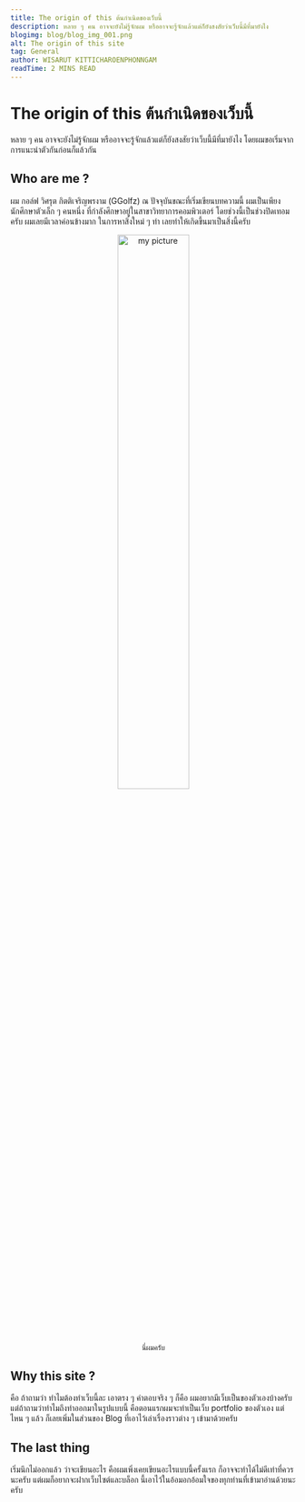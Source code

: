 ```yaml
---
title: The origin of this ต้นกำเนิดของเว็บนี้
description: หลาย ๆ คน อาจจะยังไม่รู้จักผม หรืออาจจะรู้จักแล้วแต่ก็ยังสงสัยว่าเว็บนี้มีที่มายังไง
blogimg: blog/blog_img_001.png
alt: The origin of this site
tag: General
author: WISARUT KITTICHAROENPHONNGAM
readTime: 2 MINS READ
---
```

# The origin of this ต้นกำเนิดของเว็บนี้

หลาย ๆ คน อาจจะยังไม่รู้จักผม หรืออาจจะรู้จักแล้วแต่ก็ยังสงสัยว่าเว็บนี้มีที่มายังไง โดยผมขอเริ่มจากการแนะนำตัวกันก่อนก็แล้วกัน

## Who are me ? 

ผม กอล์ฟ วิศรุต กิตติเจริญพรงาม (GGolfz) ณ ปัจจุบันขณะที่เริ่มเขียนบทความนี้ ผมเป็นเพียงนักศึกษาตัวเล็ก ๆ คนหนึ่ง
ที่กำลังศึกษาอยู่ในสาขาวิทยาการคอมพิวเตอร์ โดยช่วงนี้เป็นช่วงปิดเทอมครับ
ผมเลยมีเวลาค่อนข้างมาก ในการหาสิ่งใหม่ ๆ ทำ เลยทำให้เกิดขึ้นมาเป็นสิ่งนี้ครับ

<p style="text-align:center;margin-top:2%"><img src="/portfolio/profile.jpg" alt="my picture" width="50%" /> <br/> <span style="font-size:0.9em">นี่ผมครับ</span> </p>


## Why this site ? 

คือ ถ้าถามว่า ทำไมต้องทำเว็บนี้ละ เอาตรง ๆ คำตอบจริง ๆ ก็คือ ผมอยากมีเว็บเป็นของตัวเองบ้างครับ แต่ถ้าถามว่าทำไมถึงทำออกมาในรูปแบบนี้ คือตอนแรกผมจะทำเป็นเว็บ portfolio ของตัวเอง แต่ไหน ๆ แล้ว ก็เลยเพิ่มในส่วนของ Blog ที่เอาไว้เล่าเรื่องราวต่าง ๆ เข้ามาด้วยครับ 

## The last thing

เริ่มนึกไม่ออกแล้ว ว่าจะเขียนอะไร คือผมเพิ่งเคยเขียนอะไรแบบนี้ครั้งแรก ก็อาจจะทำได้ไม่ดีเท่าที่ควรนะครับ แต่ผมก็อยากจะฝากเว็บไซต์และบล็อก นี้เอาไว้ในอ้อมอกอ้อมใจของทุกท่านที่เข้ามาอ่านด้วยนะครับ